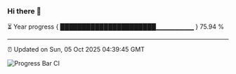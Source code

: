 ### Hi there 👋

⏳ Year progress { ██████████████████████▁▁▁▁▁▁▁▁ } 75.94 %

---

⏰ Updated on Sun, 05 Oct 2025 04:39:45 GMT

![Progress Bar CI](https://github.com/IshwaranRudhara/GIT-ACTION/workflows/Progress%20Bar%20CI/badge.svg)

